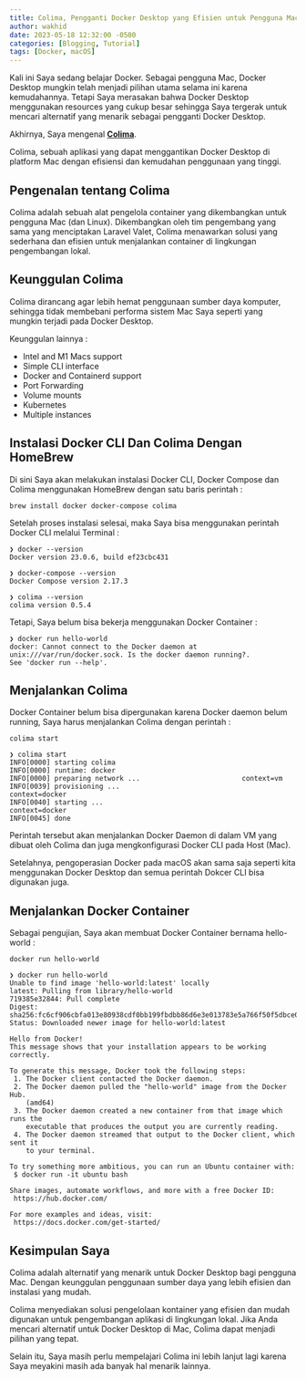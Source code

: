 ```yaml
---
title: Colima, Pengganti Docker Desktop yang Efisien untuk Pengguna Mac
author: wakhid
date: 2023-05-18 12:32:00 -0500
categories: [Blogging, Tutorial]
tags: [Docker, macOS]
---
```


Kali ini Saya sedang belajar Docker. Sebagai pengguna Mac, Docker Desktop mungkin telah menjadi pilihan utama selama ini karena kemudahannya. Tetapi Saya merasakan bahwa Docker Desktop menggunakan resources yang cukup besar sehingga Saya tergerak untuk mencari alternatif yang menarik sebagai pengganti Docker Desktop.

Akhirnya, Saya mengenal [**Colima**](https://github.com/abiosoft/colima/). 

Colima, sebuah aplikasi yang dapat menggantikan Docker Desktop di platform Mac dengan efisiensi dan kemudahan penggunaan yang tinggi.

## Pengenalan tentang Colima
Colima adalah sebuah alat pengelola container yang dikembangkan untuk pengguna Mac (dan Linux). Dikembangkan oleh tim pengembang yang sama yang menciptakan Laravel Valet, Colima menawarkan solusi yang sederhana dan efisien untuk menjalankan container di lingkungan pengembangan lokal.

## Keunggulan Colima
Colima dirancang agar lebih hemat penggunaan sumber daya komputer, sehingga tidak membebani performa sistem Mac Saya seperti yang mungkin terjadi pada Docker Desktop.

Keunggulan lainnya :

- Intel and M1 Macs support
- Simple CLI interface
- Docker and Containerd support
- Port Forwarding
- Volume mounts
- Kubernetes
- Multiple instances

## Instalasi Docker CLI Dan Colima Dengan HomeBrew
  Di sini Saya akan melakukan instalasi Docker CLI, Docker Compose dan Colima menggunakan HomeBrew dengan satu baris perintah :

```
brew install docker docker-compose colima
```

Setelah proses instalasi selesai, maka Saya bisa menggunakan perintah Docker CLI melalui Terminal :

```
❯ docker --version
Docker version 23.0.6, build ef23cbc431
```

```
❯ docker-compose --version
Docker Compose version 2.17.3
```

```
❯ colima --version
colima version 0.5.4
```

Tetapi, Saya belum bisa bekerja menggunakan Docker Container :

```
❯ docker run hello-world
docker: Cannot connect to the Docker daemon at unix:///var/run/docker.sock. Is the docker daemon running?.
See 'docker run --help'.
```


## Menjalankan Colima

Docker Container belum bisa dipergunakan karena Docker daemon belum running, Saya harus menjalankan Colima dengan perintah :

```
colima start
```

```logs
❯ colima start
INFO[0000] starting colima
INFO[0000] runtime: docker
INFO[0000] preparing network ...                         context=vm
INFO[0039] provisioning ...                              context=docker
INFO[0040] starting ...                                  context=docker
INFO[0045] done
```

Perintah tersebut akan menjalankan Docker Daemon di dalam VM yang dibuat oleh Colima dan juga mengkonfigurasi Docker CLI pada Host (Mac). 

Setelahnya, pengoperasian Docker pada macOS akan sama saja seperti kita menggunakan Docker Desktop dan semua perintah Dokcer CLI bisa digunakan juga.


## Menjalankan Docker Container

Sebagai pengujian, Saya akan membuat Docker Container bernama hello-world :

```
docker run hello-world
```

```logs
❯ docker run hello-world
Unable to find image 'hello-world:latest' locally
latest: Pulling from library/hello-world
719385e32844: Pull complete
Digest: sha256:fc6cf906cbfa013e80938cdf0bb199fbdbb86d6e3e013783e5a766f50f5dbce0
Status: Downloaded newer image for hello-world:latest

Hello from Docker!
This message shows that your installation appears to be working correctly.

To generate this message, Docker took the following steps:
 1. The Docker client contacted the Docker daemon.
 2. The Docker daemon pulled the "hello-world" image from the Docker Hub.
    (amd64)
 3. The Docker daemon created a new container from that image which runs the
    executable that produces the output you are currently reading.
 4. The Docker daemon streamed that output to the Docker client, which sent it
    to your terminal.

To try something more ambitious, you can run an Ubuntu container with:
 $ docker run -it ubuntu bash

Share images, automate workflows, and more with a free Docker ID:
 https://hub.docker.com/

For more examples and ideas, visit:
 https://docs.docker.com/get-started/
```

## Kesimpulan Saya
Colima adalah alternatif yang menarik untuk Docker Desktop bagi pengguna Mac. Dengan keunggulan penggunaan sumber daya yang lebih efisien dan instalasi yang mudah. 

Colima menyediakan solusi pengelolaan kontainer yang efisien dan mudah digunakan untuk pengembangan aplikasi di lingkungan lokal. Jika Anda mencari alternatif untuk Docker Desktop di Mac, Colima dapat menjadi pilihan yang tepat.

Selain itu, Saya masih perlu mempelajari Colima ini lebih lanjut lagi karena Saya meyakini masih ada banyak hal menarik lainnya.


